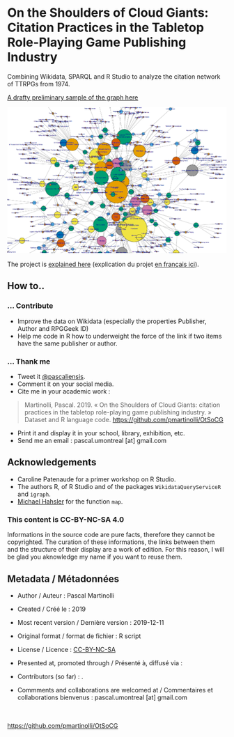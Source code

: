 # On the Shoulders of Cloud Giants: Citation Practices in the Tabletop Role-Playing Game Publishing Industry

Combining Wikidata, SPARQL and R Studio to analyze the citation network of TTRPGs from 1974.

[A drafty preliminary sample of the graph here](https://github.com/pmartinolli/OtSoCG/blob/master/Rplot.pdf)

[![OtSoCG snapshot](https://github.com/pmartinolli/OtSoCG/blob/master/data/OtSoCG-snapshot.png)](https://github.com/pmartinolli/OtSoCG/blob/master/Rplot.pdf)

The project is [explained here]() (explication du projet [en français ici](https://jdr.hypotheses.org/1163)).


## How to..

### ... Contribute

* Improve the data on Wikidata (especially the properties Publisher, Author and RPGGeek ID)
* Help me code in R how to underweight the force of the link if two items have the same publisher or author.

### ... Thank me

- Tweet it [@pascaliensis](https://twitter.com/Pascaliensis).
- Comment it on your social media.
- Cite me in your academic work : 
> Martinolli, Pascal. 2019. « On the Shoulders of Cloud Giants: citation practices in the tabletop role-playing game publishing industry. » Dataset and R language code. https://github.com/pmartinolli/OtSoCG
- Print it and display it in your school, library, exhibition, etc.
- Send me an email : pascal.umontreal [at] gmail.com

## Acknowledgements 

* Caroline Patenaude for a primer workshop on R Studio.
* The authors R, of R Studio and of the packages `WikidataQueryServiceR` and `igraph`.
* [Michael Hahsler](https://michael.hahsler.net/SMU/ScientificCompR/code/map.R) for the function `map`.


### This content is CC-BY-NC-SA 4.0 

Informations in the source code are pure facts, therefore they cannot be copyrighted. The curation of these informations, the links between them and the structure of their display are a work of edition. For this reason, I will be glad you aknowledge my name if you want to reuse them.

## Metadata / Métadonnées

* Author / Auteur : Pascal Martinolli

* Created / Créé le : 2019

* Most recent version / Dernière version : 2019-12-11

* Original format / format de fichier : R script

* License / Licence : [CC-BY-NC-SA](https://creativecommons.org/licenses/by-nc-sa/4.0/)

* Presented at, promoted through / Présenté à, diffusé via : 

* Contributors (so far) : .

* Commments and collaborations are welcomed at / Commentaires et collaborations bienvenus : pascal.umontreal [at] gmail.com



\
\
https://github.com/pmartinolli/OtSoCG
